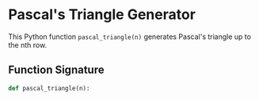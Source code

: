 # Pascal's Triangle Generator

This Python function `pascal_triangle(n)` generates Pascal's triangle up to the nth row.

## Function Signature

```python
def pascal_triangle(n):
